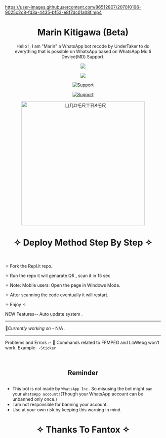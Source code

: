 https://user-images.githubusercontent.com/86512807/207010196-9025c2c8-fd3a-4435-bf53-e8f7dc01a08f.mp4


</p>
<h1 align="center"> Marin Kitigawa (Beta)
</h1>
<p align="center"> 
  Hello !, I am "Marin" a WhatsApp bot recode by UnderTaker to do everything that is possible on WhatsApp based on WhatsApp Multi Device(MD) Support.

<p align="center">
  <a href="https://github.com/AshAritra/Marin-152/fork">
    <img src="https://img.shields.io/github/forks/AshAritra/Marin-152?label=Fork&style=social">
    
   <p align="center"> 
  <a href="https://github.com/AshAritra/Marin-152/stargazers">
    <img src="https://img.shields.io/github/stars/AshAritra/Marin-152?style=social">

 
  <p align="CENTER">
  <a href="https://github.com/AshAritra"><img title="Support" src="https://img.shields.io/badge/Maintain-Yes-cyan.svg?style=for-the-badge&logo=xcode" /></a>
</p>
    

     
  
<p align="CENTER">
  <a href="https://github.com/AshAritra"><img title="Support" src="https://img.shields.io/badge/next%20Update-Every Week!-green.svg?style=for-the-badge&logo=xcode" /></a>
</p>
      
 
  <p align="center">
<a href="https://replit.com/@AritraMondal4/MarinKitigawa-An-WhatsappBot?v=1"><img title="ㄩ几ᗪ乇尺ㄒ卂Ҝ乇尺" src="https://repl.it/badge/github/quiec/whatsasena" width="400"></a>
</p>


<h1 align="center">  ✧ Deploy Method Step By Step ✧
</h1>

<br>

✧ Fork the Repl.it repo.


✧ Run the repo it will genarate QR , scan it in 15 sec.

✧ Note: Mobile users: Open the page in Windows Mode.

✧ After scanning the code eventually it will restart.

✧ Enjoy ✧
<br>

NEW Features-- Auto update system .

_________________________________________________

🔰*Currently working on* - N/A .

_________________________________________________
Problems and Errors :-
🚫 Commands related to FFMPEG and LibWebg won't work.
    Example-  ```-Sticker```




</br> 

<h2 align="center">  Reminder
</h2>
   
## 
- This bot is not made by `WhatsApp Inc.` So misusing the bot might `ban` your `WhatsApp account!`(Though your WhatsApp account can be unbanned only once.)
- I am not responsible for banning your account.
- Use at your own risk by keeping this warning in mind.
 


<h1 align="center">
</h1>


</p>
<h1 align="center"> ✧ Thanks To Fantox ✧
</h1>

